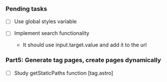 ### Pending tasks
- [ ] Use global styles variable

- [ ] Implement search functionality
   - It should use input.target.value and add it to the url 

### Part5: Generate tag pages, create pages dynamically
- [ ] Study getStaticPaths function [tag.astro]